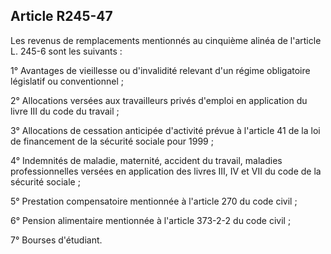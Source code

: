## Article R245-47

Les revenus de remplacements mentionnés au cinquième alinéa de l'article L. 245-6 sont les suivants :

1° Avantages de vieillesse ou d'invalidité relevant d'un régime obligatoire législatif ou conventionnel ;

2° Allocations versées aux travailleurs privés d'emploi en application du livre III du code du travail ;

3° Allocations de cessation anticipée d'activité prévue à l'article 41 de la loi de financement de la sécurité
sociale pour 1999 ;

4° Indemnités de maladie, maternité, accident du travail, maladies professionnelles versées en application
des livres III, IV et VII du code de la sécurité sociale ;

5° Prestation compensatoire mentionnée à l'article 270 du code civil ;

6° Pension alimentaire mentionnée à l'article 373-2-2 du code civil ;

7° Bourses d'étudiant.

